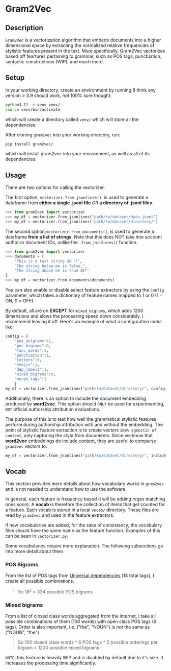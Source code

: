 # Gram2Vec

## Description
`Gram2Vec` is a vectorization algorithm that embeds documents into a higher dimensional space by extracting the normalized relative frequencies of stylistic features present in the text. More specifically, Gram2Vec vectorizes based off feartures pertaining to grammar, such as POS tags, punctuation, syntactic constructions (WIP), and much more.

## Setup

In your working directory, create an environment by running (I think any version > 3.9 should work, not 100% sure though):
```bash
python3.11 -m venv venv/
source venv/bin/activate
```
which will create a directory called `venv/` which will store all the dependencies. 

After cloning `gram2vec` into your working directory, run:
```bash
pip install gram2vec/
```
which will install gram2vec into your environment, as well as all of its dependencies.

## Usage

There are two options for calling the vectorizer.

The first option, `vectorizer.from_jsonlines()`, is used to generate a dataframe from **either a single .jsonl file** _OR_ **a directory of .jsonl files**.

```python
>>> from gram2vec import vectorizer
>>> my_df = vectorizer.from_jsonlines("path/to/dataset/data.jsonl")
>>> my_df = vectorizer.from_jsonlines("path/to/dataset/directory/")
```

The second option,`vectorizer.from_documents()`, is used to generate a dataframe **from a list of strings**. Note that this does NOT take into account author or document IDs, unlike the `.from_jsonlines()` function.
```python
>>> from gram2vec import vectorizer
>>> documents = [
    "This is a test string 😄!!!",
    "The string below me is false.",
    "The string above me is true 😱!"
]
>>> my_df = vectorizer.from_documents(documents)
```


You can also enable or disable select feature extractors by using the `config` parameter, which takes a dictionary of feature names mapped to 1 or 0 (1 = ON, 0 = OFF). 

By default, all are on **EXCEPT** for `mixed_bigrams`, which adds 1200 dimensions and slows the processing speed down considerably. I recommend leaving it off. Here's an example of what a configuration looks like:

```python
config = {
    "pos_unigrams":1,
    "pos_bigrams":0,
    "func_words":1,
    "punctuation":1,
    "letters":0,
    "emojis":1,
    "dep_labels":1,
    "mixed_bigrams":0,
    "morph_tags":1
    }
my_df = vectorizer.from_jsonlines("path/to/dataset/directory/", config=config)
```

Additionally, there is an option to include the document embedding produced by **word2vec**. This option should `ONLY` be used for experimenting, `NOT` official authorship attribution evaluations. 

The purpose of this is to test how well the grammatical stylistic features perform during authorship attribution with and without the embedding. The point of stylistic feature extraction is to create vectors `100% agnostic of content`, only capturing the style from documents. Since we know that **word2vec** embeddings do include content, they are useful to comparse `gram2vec` vectors to.
```python
my_df = vectorizer.from_jsonlines("path/to/dataset/directory/", include_content_embedding=True)
```

## Vocab

This section provides more details about how vocabulary works in `gram2vec` and is not needed to understand how to use the software.

In general, each feature is frequency based (I will be adding regex matching ones soon). A **vocab** is therefore the collection of items that get counted for a feature. Each vocab is stored in a local `vocab/` directory. These files are read by `gram2vec` and used in the feature extractors.

If new vocabularies are added, for the sake of consistancy, the vocabulary files should have the same name as the feature function. Examples of this can be seen in `vectorizer.py`.

Some vocabularies require more explanation. The following subsections go into more detail about them

### POS Bigrams

From the list of POS tags from <a href="https://universaldependencies.org/u/pos/">Universal dependencies</a> (18 total tags), I create all possible combinations. 
> So $18^2$ = 324 possible POS bigrams

### Mixed bigrams

From a list of closed class words aggregated from the internet, I take all possible combinations of them (100 words) with open class POS tags (6 tags). Order is also important, i.e. ("the", "NOUN") is _not_ the same as ("NOUN", "the")
> So 100 closed class words * 6 POS tags * 2 possible orderings per bigram = 1200 possible mixed bigrams 

`NOTE`: this feature is heavily WIP and is disabled by default due to it's size. It increases the processing time significantly. 
